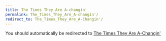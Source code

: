 ```yaml
---
title: The Times They Are A-changin'
permalink: The_Times_They_Are_A-changin'/
redirect_to: The_Times_They_Are_A-Changin'/
---
```


You should automatically be redirected to [The Times They Are A-Changin'](The_Times_They_Are_A-Changin'/)
